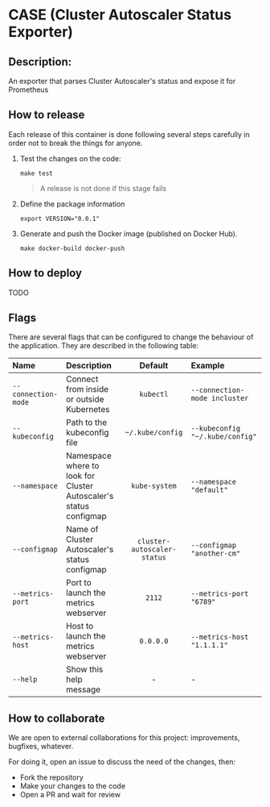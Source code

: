 # CASE (Cluster Autoscaler Status Exporter)

## Description:

An exporter that parses Cluster Autoscaler's status and expose it for Prometheus

## How to release

Each release of this container is done following several steps carefully in order not to break the things for anyone.

1. Test the changes on the code:

    ```console
    make test
    ```

   > A release is not done if this stage fails

2. Define the package information

    ```console
    export VERSION="0.0.1"
    ```

3. Generate and push the Docker image (published on Docker Hub).

    ```console
    make docker-build docker-push
    ```

## How to deploy

TODO

## Flags

There are several flags that can be configured to change the behaviour of the
application. They are described in the following table:

| Name                | Description                                                       |           Default           | Example                         |
|:--------------------|:------------------------------------------------------------------|:---------------------------:|:--------------------------------|
| `--connection-mode` | Connect from inside or outside Kubernetes                         |          `kubectl`          | `--connection-mode incluster`   |
| `--kubeconfig`      | Path to the kubeconfig file                                       |      `~/.kube/config`       | `--kubeconfig "~/.kube/config"` |
| `--namespace`       | Namespace where to look for Cluster Autoscaler's status configmap |        `kube-system`        | `--namespace "default"`         |
| `--configmap`       | Name of Cluster Autoscaler's status configmap                     | `cluster-autoscaler-status` | `--configmap "another-cm"`      |
| `--metrics-port`    | Port to launch the metrics webserver                              |           `2112`            | `--metrics-port "6789"`         |
| `--metrics-host`    | Host to launch the metrics webserver                              |          `0.0.0.0`          | `--metrics-host "1.1.1.1"`      |
| `--help`            | Show this help message                                            |              -              | -                               |

## How to collaborate

We are open to external collaborations for this project: improvements, bugfixes, whatever.

For doing it, open an issue to discuss the need of the changes, then:

- Fork the repository
- Make your changes to the code
- Open a PR and wait for review

